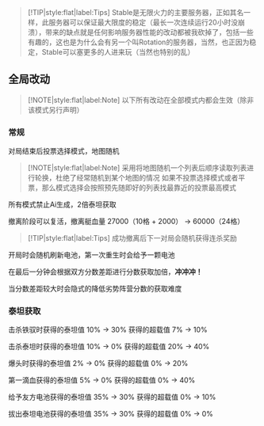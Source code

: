 > [!TIP|style:flat|label:Tips]
> Stable是无限火力的主要服务器，正如其名一样，此服务器可以保证最大限度的稳定（最长一次连续运行20小时没崩溃），带来的缺点就是任何影响服务器性能的改动都被我砍掉了，包括一些有趣的，这也是为什么会有另一个叫Rotation的服务器，当然，也正因为稳定，Stable可以塞更多的人进来玩（当然也特别的乱）

## 全局改动

> [!NOTE|style:flat|label:Note]
> 以下所有改动在全部模式内都会生效（除非该模式另行声明）

### 常规

对局结束后投票选择模式，地图随机

> [!NOTE|style:flat|label:Note]
> 采用将地图随机一个列表后顺序读取列表进行轮换，杜绝了经常随机到某个地图的情况
> 如果不投票选择模式或者平票，那么模式选择会按照预先随即好的列表找最靠近的投票最高模式

所有模式禁止Ai生成，2倍泰坦获取

撤离阶段可以复活，撤离艇血量 27000（10格 + 2000） -> 60000（24格）

> [!TIP|style:flat|label:Tips]
> 成功撤离后下一对局会随机获得连杀奖励

开局时会随机刷新电池，第一次重生时会给予一颗电池

在最后一分钟会根据双方分数差距进行分数获取加倍，**冲冲冲！**

当分数差距较大时会隐式的降低劣势阵营分数的获取难度

### 泰坦获取

击杀铁驭时获得的泰坦值 10% -> 30% 获得的超载值 7% -> 10%

击杀泰坦时获得的泰坦值 10% -> 0% 获得的超载值 20% -> 40%

爆头时获得的泰坦值 2% -> 0% 获得的超载值 0% -> 20%

第一滴血获得的泰坦值 5% -> 0% 获得的超载值 0% -> 40%

给予友方电池获得的泰坦值 35% -> 30% 获得的超载值 0% -> 10%

拔出泰坦电池获得的泰坦值 35% -> 30% 获得的超载值 0% -> 0%
